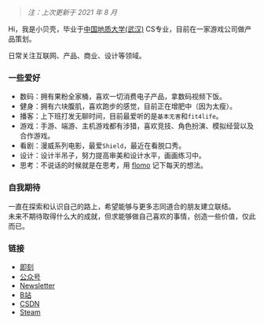 > _注：上次更新于 2021 年 8 月_


Hi，我是小贝壳，毕业于[中国地质大学(武汉)](https://www.cug.edu.cn/) CS专业，目前在一家游戏公司做产品策划。

日常关注互联网、产品、商业、设计等领域。


### 一些爱好

- 数码：拥有果粉全家桶，喜欢一切消费电子产品，拿数码视频下饭。
- 健身：拥有六块腹肌，喜欢跑步的感觉，目前正在增肥中（因为太瘦）。
- 播客：上下班打发无聊时间，目前最爱听的是`基本无害`和`fit4life`。
- 游戏：手游、端游、主机游戏都有涉猎，喜欢竞技、角色扮演、模拟经营以及合作游戏。
- 看剧：漫威系列电影，最爱`Shield`，最近在看脱口秀。
- 设计：设计半吊子，努力提高审美和设计水平，画画练习中。
- 思考：不说话的时候就是在思考，用 [flomo](https://flomoapp.com/register2/?MTM5MDA) 记下每天的想法。


### 自我期待

一直在探索和认识自己的路上，希望能够与更多志同道合的朋友建立联结。<br/>
未来不期待取得什么大的成就，但求能够做自己喜欢的事情，创造一些价值，仅此而已。


### 链接
- [即刻](https://web.okjike.com/u/eafc6283-37e8-4b36-a58e-a4ef03284f3d)
- [公众号](https://mp.weixin.qq.com/s/Be5LHm7-_rGlogiALAJiGQ)
- [Newsletter](https://gamer.zhubai.love)
- [B站](https://space.bilibili.com/56294830)
- [CSDN](https://blog.csdn.net/qq_40287093)
- [Steam](https://steamcommunity.com/profiles/76561198365292989/)
